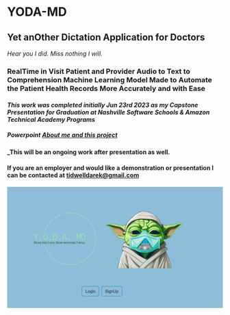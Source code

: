 # YODA-MD
## Yet anOther Dictation Application for Doctors

_Hear you I did. Miss nothing I will._

### RealTime in Visit Patient and Provider Audio to Text to Comprehension Machine Learning Model Made to Automate the Patient Health Records More Accurately and with Ease 

#### _This work was completed initially Jun 23rd 2023 as my Capstone Presentation for Graduation at Nashville Software Schools & Amazon Technical Academy Programs_

##### Powerpoint [About me and this project](https://docs.google.com/presentation/d/1c8TChQ0H3EDZnCotR2iT949ZoGIOdnnDLzggqEXhKvI/edit?usp=sharing)

#### _This will be an ongoing work after presentation as well.

#### If you are an employer and would like a demonstration or presentation I can be contacted at tidwelldarek@gmail.com

![artist:Mid+Dalle+Journey](resources/splash.png)